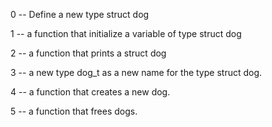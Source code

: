 0 -- Define a new type struct dog 

1 -- a function that initialize a variable of type struct dog

2 -- a function that prints a struct dog

3 -- a new type dog_t as a new name for the type struct dog.

4 -- a function that creates a new dog.

5 -- a function that frees dogs.
